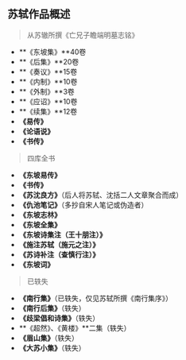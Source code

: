 ## 苏轼作品概述
>从苏辙所撰《亡兄子瞻端明墓志铭》

- **《东坡集》**40卷
- **《后集》**20卷
- **《奏议》**15卷
- **《内制》**10卷
- **《外制》**3卷
- **《应诏》**10卷
- **《续集》**12卷
- **《易传》**
- **《论语说》**
- **《书传》**

>四库全书

- **《东坡易传》**
- **《书传》**
- **《苏沈良方》**（后人将苏轼、沈括二人文章聚合而成）
- **《仇池笔记》**（多抄自宋人笔记或伪造者）
- **《东坡志林》**
- **《东坡全集》**
- **《东坡诗集注（王十朋注）》**
- **《施注苏轼（施元之注）》**
- **《苏诗补注（查慎行注）》**
- **《东坡词》**

>已轶失

- **《南行集》**（已轶失，仅见苏轼所撰《南行集序》）
- **《南行后集》**（轶失）
- **《歧梁倡和诗集》**（轶失）
- **《超然》、《黄楼》**二集（轶失）
- **《眉山集》**（轶失）
- **《大苏小集》**（轶失）